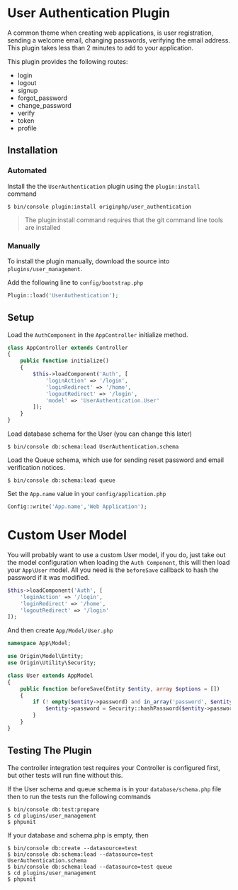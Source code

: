 # User Authentication Plugin

A common theme when creating web applications, is user registration, sending a welcome email, changing passwords, verifying the email address. This plugin takes less than 2 minutes to add to your application.

This plugin provides the following routes:

* login
* logout
* signup
* forgot_password
* change_password
* verify
* token
* profile

## Installation

### Automated

Install the the `UserAuthentication` plugin using the `plugin:install` command

```linux
$ bin/console plugin:install originphp/user_authentication
```

> The plugin:install command requires that the git command line tools are installed

### Manually

To install the plugin manually, download the source into `plugins/user_management`.

Add the following line to `config/bootstrap.php`

```php
Plugin::load('UserAuthentication');
```

## Setup

Load the `AuthComponent` in the `AppController` initialize method.

```php
class AppController extends Controller
{
    public function initialize()
    {
        $this->loadComponent('Auth', [
            'loginAction' => '/login',
            'loginRedirect' => '/home',
            'logoutRedirect' => '/login',
            'model' => 'UserAuthentication.User'
        ]);
    }
}
```

Load database schema for the User (you can change this later)

```linux
$ bin/console db:schema:load UserAuthentication.schema
```

Load the Queue schema, which use for sending reset password and email verification notices.

```linux
$ bin/console db:schema:load queue
```

Set the `App.name` value in your `config/application.php`

```php
Config::write('App.name','Web Application');
```

# Custom User Model

You will probably want to use a custom User model, if you do, just take out the model configuration when loading the `Auth Component`, this will then load your `App\User` model. All you need is the `beforeSave` callback to hash the password if it was modified.

```php
$this->loadComponent('Auth', [
    'loginAction' => '/login',
    'loginRedirect' => '/home',
    'logoutRedirect' => '/login'
]);
```

And then create `App/Model/User.php`

```php
namespace App\Model;

use Origin\Model\Entity;
use Origin\Utility\Security;

class User extends AppModel
{
    public function beforeSave(Entity $entity, array $options = [])
    {
        if (! empty($entity->password) and in_array('password', $entity->modified())) {
            $entity->password = Security::hashPassword($entity->password);
        }
    }
}
```

## Testing The Plugin

The controller integration test requires your Controller is configured first, but other tests will run fine without this.

If the User schema and queue schema is in your `database/schema.php` file then to run the tests run the following commands

```linux
$ bin/console db:test:prepare
$ cd plugins/user_management
$ phpunit
```

If your database and schema.php is empty, then 

```linux
$ bin/console db:create --datasource=test
$ bin/console db:schema:load --datasource=test UserAuthentication.schema
$ bin/console db:schema:load --datasource=test queue
$ cd plugins/user_management
$ phpunit
```